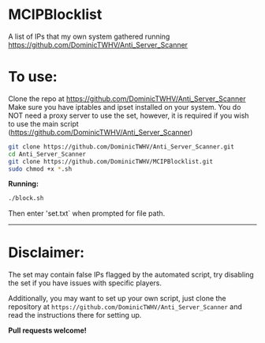 # MCIPBlocklist
A list of IPs that my own system gathered running https://github.com/DominicTWHV/Anti_Server_Scanner

# To use:

Clone the repo at https://github.com/DominicTWHV/Anti_Server_Scanner
Make sure you have iptables and ipset installed on your system.
You do NOT need a proxy server to use the set, however, it is required if you wish to use the main script (https://github.com/DominicTWHV/Anti_Server_Scanner)

```bash
git clone https://github.com/DominicTWHV/Anti_Server_Scanner.git
cd Anti_Server_Scanner
git clone https://github.com/DominicTWHV/MCIPBlocklist.git
sudo chmod +x *.sh
```

**Running:**

```bash
./block.sh
```

Then enter 'set.txt` when prompted for file path.

---

# Disclaimer:

The set may contain false IPs flagged by the automated script, try disabling the set if you have issues with specific players.

Additionally, you may want to set up your own script, just clone the repository at `https://github.com/DominicTWHV/Anti_Server_Scanner` and read the instructions there for setting up.

**Pull requests welcome!**
